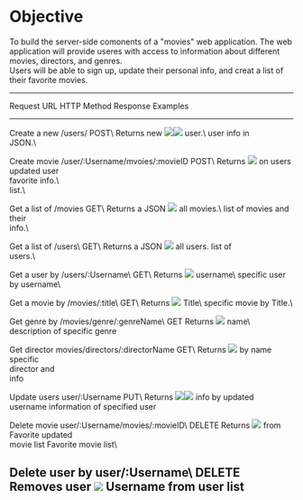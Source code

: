 Objective
=========

To build the server-side comonents of a \"movies\" web application. The
web application will provide useres with access to information about
different movies, directors, and genres.\
Users will be able to sign up, update their personal info, and creat a
list of their favorite movies.

  ---------------------------------------------------------------------------------------------------------------------------------------------------------
  Request        URL                               HTTP Method    Response       Examples
  -------------- --------------------------------- -------------- -------------- --------------------------------------------------------------------------
  Create a new   /users/                           POST\          Returns new    ![](https://i.imgur.com/TADZ8KO.png)![](https://i.imgur.com/XtDaCuk.png)
  user.\                                                          user info in   
                                                                  JSON.\         

  Create movie   /user/:Username/mvoies/:movieID   POST\          Returns        ![](https://i.imgur.com/jS7YUDk.png)
  on users                                                        updated user   
  favorite                                                        info.\         
  list.\                                                                         

  Get a list of  /movies                           GET\           Returns a JSON ![](https://i.imgur.com/HvW5GJe.png)
  all movies.\                                                    list of movies 
                                                                  and their      
                                                                  info.\         

  Get a list of  /users\                           GET\           Returns a JSON ![](https://i.imgur.com/3wXitad.png)
  all users.                                                      list of        
                                                                  users.\        

  Get a user by  /users/:Username\                 GET\           Returns        ![](https://i.imgur.com/a8Rb9BR.png)
  username\                                                       specific user  
                                                                  by username\   

  Get a movie by /movies/:title\                   GET\           Returns        ![](https://i.imgur.com/T7E8uno.png)
  Title\                                                          specific movie 
                                                                  by Title.\     

  Get genre by   /movies/genre/:genreName\         GET            Returns        ![](https://i.imgur.com/pSjU6C5.png)
  name\                                                           description of 
                                                                  specific genre 

  Get director   movies/directors/:directorName    GET\           Returns        ![](https://i.imgur.com/6s095WE.png)
  by name                                                         specific       
                                                                  director and   
                                                                  info           

  Update users   user/:Username                    PUT\           Returns        ![](https://i.imgur.com/JRMr3ma.png)![](https://i.imgur.com/LDah944.png)
  info by                                                         updated        
  username                                                        information of 
                                                                  specified user 

  Delete movie   user/:Username/movies/:movieID\   DELETE         Returns        ![](https://i.imgur.com/vHI1plh.png)
  from Favorite                                                   updated        
  movie list                                                      Favorite movie 
                                                                  list\          

  Delete user by user/:Username\                   DELETE         Removes user   ![](https://i.imgur.com/hjG0jl4.png)
  Username                                                        from user list 
  ---------------------------------------------------------------------------------------------------------------------------------------------------------
